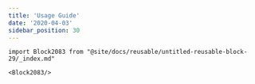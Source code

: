 ```yaml
---
title: 'Usage Guide'
date: '2020-04-03'
sidebar_position: 30
---
```


```mdx-code-block
import Block2083 from "@site/docs/reusable/untitled-reusable-block-29/_index.md"

<Block2083/>
```
